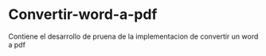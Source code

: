 # Convertir-word-a-pdf
Contiene el desarrollo de pruena de la implementacion de convertir un word a pdf
